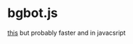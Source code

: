 # bgbot.js
[this](https://github.com/pablogonzales2009/bg-bot) but probably faster and in javacsript
